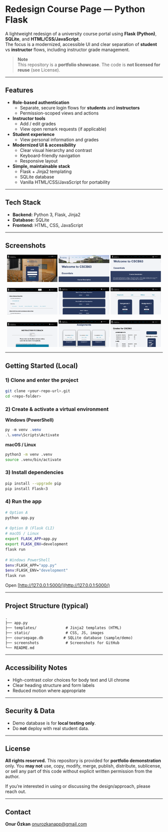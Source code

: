 # Redesign Course Page — Python Flask

A lightweight redesign of a university course portal using **Flask (Python)**, **SQLite**, and **HTML/CSS/JavaScript**.  
The focus is a modernized, accessible UI and clear separation of **student** vs **instructor** flows, including instructor grade management.

> **Note**  
> This repository is a **portfolio showcase**. The code is **not licensed for reuse** (see License).

---

## Features

- **Role-based authentication**
  - Separate, secure login flows for **students** and **instructors**
  - Permission-scoped views and actions
- **Instructor tools**
  - Add / edit grades
  - View open remark requests (if applicable)
- **Student experience**
  - View personal information and grades
- **Modernized UI & accessibility**
  - Clear visual hierarchy and contrast
  - Keyboard-friendly navigation
  - Responsive layout
- **Simple, maintainable stack**
  - Flask + Jinja2 templating
  - SQLite database
  - Vanilla HTML/CSS/JavaScript for portability

---

## Tech Stack

- **Backend:** Python 3, Flask, Jinja2  
- **Database:** SQLite  
- **Frontend:** HTML, CSS, JavaScript

---

## Screenshots
<p align="center">
  <a href="screenshots/shot1.png"><img src="screenshots/redesigncscb63h3.png" width="32%"></a>
  <a href="screenshots/shot2.png"><img src="screenshots/redesigncscb63h4.png" width="32%"></a>
  <a href="screenshots/shot3.png"><img src="screenshots/redesigncscb63h10.png" width="32%"></a>
</p>
<p align="center">
  <a href="screenshots/shot4.png"><img src="screenshots/redesigncscb63h5.png" width="32%"></a>
  <a href="screenshots/shot5.png"><img src="screenshots/redesigncscb63h6.png" width="32%"></a>
  <a href="screenshots/shot6.png"><img src="screenshots/redesigncscb63h7.png" width="32%"></a>
</p>
<p align="center">
  <a href="screenshots/shot7.png"><img src="screenshots/redesigncscb63h8.png" width="32%"></a>
  <a href="screenshots/shot8.png"><img src="screenshots/redesigncscb63h9.png" width="32%"></a>
  <a href="screenshots/shot9.png"><img src="screenshots/redesigncscb63h11.png" width="32%"></a>
</p>

---

## Getting Started (Local)

### 1) Clone and enter the project
```bash
git clone <your-repo-url>.git
cd <repo-folder>
````

### 2) Create & activate a virtual environment

**Windows (PowerShell)**

```powershell
py -m venv .venv
.\.venv\Scripts\Activate
```

**macOS / Linux**

```bash
python3 -m venv .venv
source .venv/bin/activate
```

### 3) Install dependencies

```bash
pip install --upgrade pip
pip install Flask<3
```

### 4) Run the app

```bash
# Option A
python app.py

# Option B (Flask CLI)
# macOS / Linux
export FLASK_APP=app.py
export FLASK_ENV=development
flask run

# Windows PowerShell
$env:FLASK_APP="app.py"
$env:FLASK_ENV="development"
flask run
```

Open [http://127.0.0.1:5000/](http://127.0.0.1:5000/)

---

## Project Structure (typical)

```
.
├── app.py
├── templates/             # Jinja2 templates (HTML)
├── static/                # CSS, JS, images
├── coursepage.db         # SQLite database (sample/demo)
├── screenshots            # Screenshots for GitHub
└── README.md
```

---

## Accessibility Notes

* High-contrast color choices for body text and UI chrome
* Clear heading structure and form labels
* Reduced motion where appropriate

---

## Security & Data

* Demo database is for **local testing only**.
* Do **not** deploy with real student data.

---

## License

**All rights reserved.**
This repository is provided for **portfolio demonstration** only. You **may not** use, copy, modify, merge, publish, distribute, sublicense, or sell any part of this code without explicit written permission from the author.

If you’re interested in using or discussing the design/approach, please reach out.

---

## Contact

**Onur Özkan**
[onurozkanapp@gmail.com](mailto:onurozkanapp@gmail.com)

```
